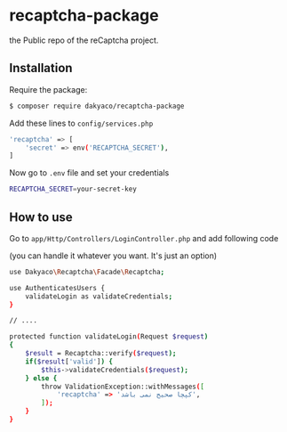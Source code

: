 # recaptcha-package

the Public repo of the reCaptcha project.

## Installation
Require the package:

```sh
$ composer require dakyaco/recaptcha-package
```

Add these lines to ``config/services.php``

```sh
'recaptcha' => [
    'secret' => env('RECAPTCHA_SECRET'),
]
```

Now go to ``.env`` file and set your credentials

```sh
RECAPTCHA_SECRET=your-secret-key
```
## How to use
Go to ``app/Http/Controllers/LoginController.php`` and add following code

(you can handle it whatever you want. It's just an option)

```sh
use Dakyaco\Recaptcha\Facade\Recaptcha;

use AuthenticatesUsers {
    validateLogin as validateCredentials;
}

// ....

protected function validateLogin(Request $request)
{
    $result = Recaptcha::verify($request);
    if($result['valid']) {
        $this->validateCredentials($request);
    } else {
        throw ValidationException::withMessages([
            'recaptcha' => 'کپچا صحیح نمی باشد',
        ]);
    }
}
```